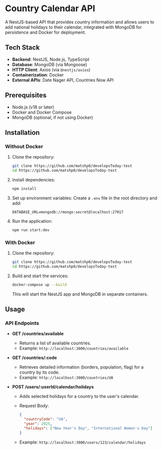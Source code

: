 # Country Calendar API

A NestJS-based API that provides country information and allows users to add national holidays to their calendar, integrated with MongoDB for persistence and Docker for deployment.

## Tech Stack

- **Backend**: NestJS, Node.js, TypeScript
- **Database**: MongoDB (via Mongoose)
- **HTTP Client**: Axios (via `@nestjs/axios`)
- **Containerization**: Docker
- **External APIs**: Date Nager API, Countries Now API

## Prerequisites

- Node.js (v18 or later)
- Docker and Docker Compose
- MongoDB (optional, if not using Docker)

## Installation

### Without Docker

1.  Clone the repository:

    ```bash
    git clone https://github.com/matshp0/developsToday-test
    cd https://github.com/matshp0/developsToday-test

    ```

2.  Install dependencies:

    ```bash
    npm install

    ```

3.  Set up environment variables: Create a `.env` file in the root directory and add:

    ```
    DATABASE_URL=mongodb://mongo:secret@localhost:27017

    ```

4.  Run the application:

    ```bash
    npm run start:dev

    ```

### With Docker

1.  Clone the repository:

    ```bash
    git clone https://github.com/matshp0/developsToday-test
    cd https://github.com/matshp0/developsToday-test

    ```

2.  Build and start the services:

    ```bash
    docker-compose up --build

    ```

    This will start the NestJS app and MongoDB in separate containers.

## Usage

### API Endpoints

- **GET /countries/available**
  - Returns a list of available countries.
  - Example: `http://localhost:3000/countries/available`

- **GET /countries/:code**
  - Retrieves detailed information (borders, population, flag) for a country by its code.
  - Example: `http://localhost:3000/countries/UA`

- **POST /users/:userId/calendar/holidays**
  - Adds selected holidays for a country to the user's calendar.
  - Request Body:

    ```json
    {
      "countryCode": "UA",
      "year": 2025,
      "holidays": ["New Year's Day", "International Women's Day"]
    }
    ```

  - Example: `http://localhost:3000/users/123/calendar/holidays`
